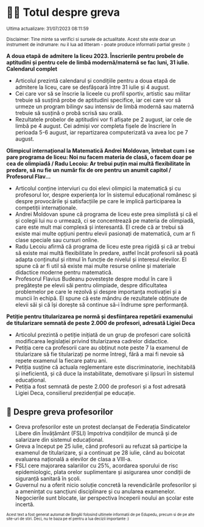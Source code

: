 # 👩‍🏫 Totul despre greva
<sub>Ultima actualizare: 31/07/2023 08:11:59</sub>

<sub>Disclaimer: Tine minte sa verifici si sursele de actualitate. Acest site este doar un instrument de indrumare: nu il lua ad litteram - poate produce informatii partial gresite :)</sub>

**A doua etapă de admitere la liceu 2023. Înscrierile pentru probele de aptitudini și pentru cele de limbă modernă/maternă se fac luni, 31 iulie. Calendarul complet**
- Articolul prezintă calendarul și condițiile pentru a doua etapă de admitere la liceu, care se desfășoară între 31 iulie și 4 august.
- Cei care vor să se înscrie la liceele cu profil sportiv, artistic sau militar trebuie să susțină probe de aptitudini specifice, iar cei care vor să urmeze un program bilingv sau intensiv de limbă modernă sau maternă trebuie să susțină o probă scrisă sau orală.
- Rezultatele probelor de aptitudini vor fi afișate pe 2 august, iar cele de limbă pe 4 august. Cei admiși vor completa fișele de înscriere în perioada 5-6 august, iar repartizarea computerizată va avea loc pe 7 august.

**Olimpicul internațional la Matematică Andrei Moldovan, întrebat cum i se pare programa de liceu: Noi nu facem materia de clasă, o facem doar pe cea de olimpiadă / Radu Lecoiu: Ar trebui puțin mai multă flexibilitate în predare, să nu fie un număr fix de ore pentru un anumit capitol / Profesorul Flav...**
- Articolul conține interviuri cu doi elevi olimpici la matematică și cu profesorul lor, despre experiența lor în sistemul educațional românesc și despre provocările și satisfacțiile pe care le implică participarea la competiții internaționale.
- Andrei Moldovan spune că programa de liceu este prea simplistă și că el și colegii lui nu o urmează, ci se concentrează pe materia de olimpiadă, care este mult mai complexă și interesantă. El crede că ar trebui să existe mai multe opțiuni pentru elevii pasionați de matematică, cum ar fi clase speciale sau cursuri online.
- Radu Lecoiu afirmă că programa de liceu este prea rigidă și că ar trebui să existe mai multă flexibilitate în predare, astfel încât profesorii să poată adapta conținutul și ritmul în funcție de nivelul și interesul elevilor. El spune că ar fi util să existe mai multe resurse online și materiale didactice moderne pentru matematică.
- Profesorul Flavius Budeanu povestește despre modul în care îi pregătește pe elevii săi pentru olimpiade, despre dificultatea problemelor pe care le rezolvă și despre importanța motivației și a muncii în echipă. El spune că este mândru de rezultatele obținute de elevii săi și că își dorește să continue să-i îndrume spre performanță.

**Petiție pentru titularizarea pe normă și desființarea repetării examenului de titularizare semnată de peste 2.000 de profesori, adresată Ligiei Deca**
- Articolul prezintă o petiție inițiată de un grup de profesori care solicită modificarea legislației privind titularizarea cadrelor didactice.
- Petiția cere ca profesorii care au obținut note peste 7 la examenul de titularizare să fie titularizați pe norme întregi, fără a mai fi nevoie să repete examenul la fiecare patru ani.
- Petiția susține că actuala reglementare este discriminatorie, inechitabilă și ineficientă, și că duce la instabilitate, demotivare și lipsuri în sistemul educațional.
- Petiția a fost semnată de peste 2.000 de profesori și a fost adresată Ligiei Deca, consilierul prezidențial pe educație.

## 🏫 Despre greva profesorilor
- Greva profesorilor este un protest declanșat de Federația Sindicatelor Libere din Învățământ (FSLI) împotriva condițiilor de muncă și de salarizare din sistemul educațional.
- Greva a început pe 25 iulie, când profesorii au refuzat să participe la examenul de titularizare, și a continuat pe 28 iulie, când au boicotat evaluarea națională a elevilor de clasa a VIII-a.
- FSLI cere majorarea salariilor cu 25%, acordarea sporului de risc epidemiologic, plata orelor suplimentare și asigurarea unor condiții de siguranță sanitară în școli.
- Guvernul nu a oferit nicio soluție concretă la revendicările profesorilor și a amenințat cu sancțiuni disciplinare și cu anularea examenelor. Negocierile sunt blocate, iar perspectiva începerii noului an școlar este incertă.


<sub><sub>Acest text a fost generat automat de BingAI folosind ultimele informatii de pe Edupedu, precum si de pe alte site-uri de stiri. Deci, nu te baza pe el pentru a lua decizii importante :)</sub></sub>